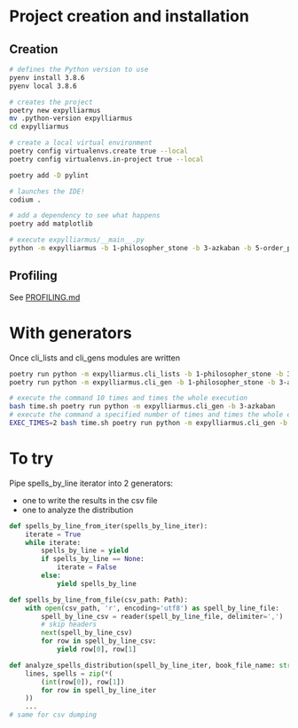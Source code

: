 
# Project creation and installation

## Creation

```sh
# defines the Python version to use
pyenv install 3.8.6
pyenv local 3.8.6

# creates the project
poetry new expylliarmus
mv .python-version expylliarmus
cd expylliarmus

# create a local virtual environment
poetry config virtualenvs.create true --local
poetry config virtualenvs.in-project true --local

poetry add -D pylint

# launches the IDE!
codium .

# add a dependency to see what happens
poetry add matplotlib

# execute expylliarmus/__main__.py
python -m expylliarmus -b 1-philosopher_stone -b 3-azkaban -b 5-order_phenix -b 7-deathly_hallows
```

## Profiling

See [PROFILING.md](PROFILING.md)

# With generators

Once cli_lists and cli_gens modules are written

```sh
poetry run python -m expylliarmus.cli_lists -b 1-philosopher_stone -b 3-azkaban -b 5-order_phenix -b 7-deathly_hallows
poetry run python -m expylliarmus.cli_gen -b 1-philosopher_stone -b 3-azkaban -b 5-order_phenix -b 7-deathly_hallows

# execute the command 10 times and times the whole execution
bash time.sh poetry run python -m expylliarmus.cli_gen -b 3-azkaban
# execute the command a specified number of times and times the whole execution
EXEC_TIMES=2 bash time.sh poetry run python -m expylliarmus.cli_gen -b 3-azkaban
```

# To try

Pipe spells_by_line iterator into 2 generators:
* one to write the results in the csv file
* one to analyze the distribution

```python
def spells_by_line_from_iter(spells_by_line_iter):
    iterate = True
    while iterate:
        spells_by_line = yield
        if spells_by_line == None:
            iterate = False
        else:
            yield spells_by_line

def spells_by_line_from_file(csv_path: Path):
    with open(csv_path, 'r', encoding='utf8') as spell_by_line_file:
        spell_by_line_csv = reader(spell_by_line_file, delimiter=',')
        # skip headers
        next(spell_by_line_csv)
        for row in spell_by_line_csv:
            yield row[0], row[1]

def analyze_spells_distribution(spell_by_line_iter, book_file_name: str):
    lines, spells = zip(*(
        (int(row[0]), row[1])
        for row in spell_by_line_iter
    ))
    ...
# same for csv dumping
```
